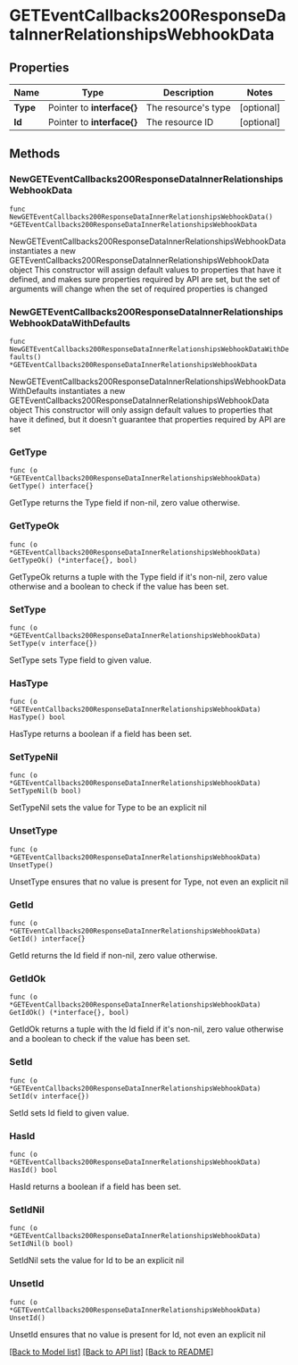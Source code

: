 # GETEventCallbacks200ResponseDataInnerRelationshipsWebhookData

## Properties

Name | Type | Description | Notes
------------ | ------------- | ------------- | -------------
**Type** | Pointer to **interface{}** | The resource&#39;s type | [optional] 
**Id** | Pointer to **interface{}** | The resource ID | [optional] 

## Methods

### NewGETEventCallbacks200ResponseDataInnerRelationshipsWebhookData

`func NewGETEventCallbacks200ResponseDataInnerRelationshipsWebhookData() *GETEventCallbacks200ResponseDataInnerRelationshipsWebhookData`

NewGETEventCallbacks200ResponseDataInnerRelationshipsWebhookData instantiates a new GETEventCallbacks200ResponseDataInnerRelationshipsWebhookData object
This constructor will assign default values to properties that have it defined,
and makes sure properties required by API are set, but the set of arguments
will change when the set of required properties is changed

### NewGETEventCallbacks200ResponseDataInnerRelationshipsWebhookDataWithDefaults

`func NewGETEventCallbacks200ResponseDataInnerRelationshipsWebhookDataWithDefaults() *GETEventCallbacks200ResponseDataInnerRelationshipsWebhookData`

NewGETEventCallbacks200ResponseDataInnerRelationshipsWebhookDataWithDefaults instantiates a new GETEventCallbacks200ResponseDataInnerRelationshipsWebhookData object
This constructor will only assign default values to properties that have it defined,
but it doesn't guarantee that properties required by API are set

### GetType

`func (o *GETEventCallbacks200ResponseDataInnerRelationshipsWebhookData) GetType() interface{}`

GetType returns the Type field if non-nil, zero value otherwise.

### GetTypeOk

`func (o *GETEventCallbacks200ResponseDataInnerRelationshipsWebhookData) GetTypeOk() (*interface{}, bool)`

GetTypeOk returns a tuple with the Type field if it's non-nil, zero value otherwise
and a boolean to check if the value has been set.

### SetType

`func (o *GETEventCallbacks200ResponseDataInnerRelationshipsWebhookData) SetType(v interface{})`

SetType sets Type field to given value.

### HasType

`func (o *GETEventCallbacks200ResponseDataInnerRelationshipsWebhookData) HasType() bool`

HasType returns a boolean if a field has been set.

### SetTypeNil

`func (o *GETEventCallbacks200ResponseDataInnerRelationshipsWebhookData) SetTypeNil(b bool)`

 SetTypeNil sets the value for Type to be an explicit nil

### UnsetType
`func (o *GETEventCallbacks200ResponseDataInnerRelationshipsWebhookData) UnsetType()`

UnsetType ensures that no value is present for Type, not even an explicit nil
### GetId

`func (o *GETEventCallbacks200ResponseDataInnerRelationshipsWebhookData) GetId() interface{}`

GetId returns the Id field if non-nil, zero value otherwise.

### GetIdOk

`func (o *GETEventCallbacks200ResponseDataInnerRelationshipsWebhookData) GetIdOk() (*interface{}, bool)`

GetIdOk returns a tuple with the Id field if it's non-nil, zero value otherwise
and a boolean to check if the value has been set.

### SetId

`func (o *GETEventCallbacks200ResponseDataInnerRelationshipsWebhookData) SetId(v interface{})`

SetId sets Id field to given value.

### HasId

`func (o *GETEventCallbacks200ResponseDataInnerRelationshipsWebhookData) HasId() bool`

HasId returns a boolean if a field has been set.

### SetIdNil

`func (o *GETEventCallbacks200ResponseDataInnerRelationshipsWebhookData) SetIdNil(b bool)`

 SetIdNil sets the value for Id to be an explicit nil

### UnsetId
`func (o *GETEventCallbacks200ResponseDataInnerRelationshipsWebhookData) UnsetId()`

UnsetId ensures that no value is present for Id, not even an explicit nil

[[Back to Model list]](../README.md#documentation-for-models) [[Back to API list]](../README.md#documentation-for-api-endpoints) [[Back to README]](../README.md)


